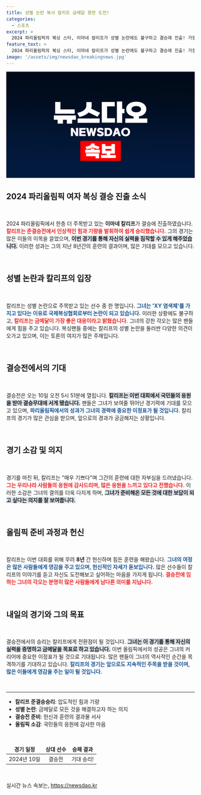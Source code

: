 ```yaml
---
title: 성별 논란 복서 칼리프 금메달 향한 도전!
categories:
  - 스포츠
excerpt: >
  2024 파리올림픽의 복싱 스타, 이마네 칼리프가 성별 논란에도 불구하고 결승에 진출! 가장 좋은 대응은 금메달이라며 강한 각오를 전한 칼리프의 이야기를 지금 확인해보세요!
feature_text: >
  2024 파리올림픽의 복싱 스타, 이마네 칼리프가 성별 논란에도 불구하고 결승에 진출! 가장 좋은 대응은 금메달이라며 강한 각오를 전한 칼리프의 이야기를 지금 확인해보세요!
image: '/assets/img/newsdao_breakingnews.jpg'
---
```


<p><img src="/assets/img/newsdao_breakingnews.jpg" alt="implanttips 속보" /></p>

<h2 data-ke-size="size26">2024 파리올림픽 여자 복싱 결승 진출 소식</h2>

<p data-ke-size="size16">&nbsp;</p>

<p>2024 파리올림픽에서 한층 더 주목받고 있는 <strong>이마네 칼리프</strong>가 결승에 진출하였습니다. <b><span style="color: #ee2323;">칼리프는 준결승전에서 인상적인 힘과 기량을 발휘하여 쉽게 승리했습니다.</span></b> 그의 경기는 많은 이들의 이목을 끌었으며, <b><span style="background-color: #21538527;">이번 경기를 통해 자신의 실력을 짐작할 수 있게 해주었습니다.</span></b> 이러한 성과는 그의 지난 8년간의 훈련의 결과이며, 많은 기대를 모으고 있습니다. </p>

<p data-ke-size="size16">&nbsp;</p>

<h2 data-ke-size="size26">성별 논란과 칼리프의 입장</h2>

<p data-ke-size="size16">&nbsp;</p>

<p>칼리프는 성별 논란으로 주목받고 있는 선수 중 한 명입니다. <b><span style="color: #1a5490;">그녀는 'XY 염색체'를 가지고 있다는 이유로 국제복싱협회로부터 논란이 되고 있습니다.</span></b> 이러한 상황에도 불구하고, <b><span style="color: #ee2323;">칼리프는 금메달이 가장 좋은 대응이라고 밝혔습니다.</span></b> 그녀의 강한 각오는 많은 팬들에게 힘을 주고 있습니다. 복싱팬들 중에는 칼리프의 성별 논란을 둘러싼 다양한 의견이 오가고 있으며, 이는 토론의 여지가 많은 주제입니다. </p>

<p data-ke-size="size16">&nbsp;</p>

<h2 data-ke-size="size26">결승전에서의 기대</h2>

<p data-ke-size="size16">&nbsp;</p>

<p>결승전은 오는 10일 오전 5시 51분에 열립니다. <b><span style="background-color: #21538527;">칼리프는 이번 대회에서 국민들의 응원을 받아 결승무대에 서게 됐습니다.</span></b> 팬들은 그녀가 보여줄 뛰어난 경기력에 기대를 모으고 있으며, <b><span style="color: #1a5490;">파리올림픽에서의 성과가 그녀의 경력에 중요한 이정표가 될 것입니다.</span></b> 칼리프의 경기가 많은 관심을 받으며, 앞으로의 경과가 궁금해지는 상황입니다.</p>

<p data-ke-size="size16">&nbsp;</p>

<h2 data-ke-size="size26">경기 소감 및 의지</h2>

<p data-ke-size="size16">&nbsp;</p>

<p>경기를 마친 뒤, 칼리프는 "매우 기쁘다"며 그간의 훈련에 대한 자부심을 드러냈습니다. <b><span style="color: #ee2323;">그는 우리나라 사람들의 응원에 감사드리며, 많은 응원을 느끼고 있다고 전했습니다.</span></b> 이러한 소감은 그녀의 결의를 더욱 다지게 하며, <b><span style="background-color: #21538527;">그녀가 준비해온 모든 것에 대한 보답이 되고 싶다는 의지를 잘 보여줍니다.</span></b> </p>

<p data-ke-size="size16">&nbsp;</p>

<h2 data-ke-size="size26">올림픽 준비 과정과 헌신</h2>

<p data-ke-size="size16">&nbsp;</p>

<p>칼리프는 이번 대회를 위해 무려 <strong>8년</strong> 간 헌신하며 힘든 훈련을 해왔습니다. <b><span style="color: #1a5490;">그녀의 여정은 많은 사람들에게 영감을 주고 있으며, 헌신적인 자세가 돋보입니다.</span></b> 많은 선수들이 칼리프의 이야기를 듣고 자신도 도전해보고 싶어하는 마음을 가지게 됩니다. <b><span style="color: #ee2323;">결승전에 임하는 그녀의 각오는 분명히 많은 사람들에게 남다른 의미를 지닙니다.</span></b></p>

<p data-ke-size="size16">&nbsp;</p>

<h2 data-ke-size="size26">내일의 경기와 그의 목표</h2>

<p data-ke-size="size16">&nbsp;</p>

<p>결승전에서의 승리는 칼리프에게 전환점이 될 것입니다. <b><span style="background-color: #21538527;">그녀는 이 경기를 통해 자신의 실력을 증명하고 금메달을 목표로 하고 있습니다.</span></b> 이번 올림픽에서의 성공은 그녀의 커리어에 중요한 이정표가 될 것으로 기대됩니다. 많은 팬들이 그녀의 역사적인 순간을 목격하기를 기대하고 있습니다. <b><span style="color: #1a5490;">칼리프의 경기는 앞으로도 지속적인 주목을 받을 것이며, 많은 이들에게 영감을 주는 일이 될 것입니다.</span></b></p>

<p data-ke-size="size16">&nbsp;</p>

<hr>

<ul>
    <li><b>칼리프 준결승승리</b>: 압도적인 힘과 기량</li>
    <li><b>성별 논란</b>: 금메달로 모든 것을 해결하고자 하는 의지</li>
    <li><b>결승전 준비</b>: 헌신과 훈련의 결과물 서사</li>
    <li><b>올림픽 소감</b>: 국민들의 응원에 감사한 마음</li>
</ul>

<p data-ke-size="size16">&nbsp;</p>

<table style="width: 100%;">
    <thead>
        <tr>
            <td style="text-align: center; height: 17px;"><b>경기 일정</b></td>
            <td style="text-align: center; height: 17px;"><b>상대 선수</b></td>
            <td style="text-align: center; height: 17px;"><b>승패 결과</b></td>
        </tr>
    </thead>
    <tbody>
        <tr>
            <td style="text-align: center; height: 17px;">2024년 10일</td>
            <td style="text-align: center; height: 17px;">결승전</td>
            <td style="text-align: center; height: 17px;">기대 승리!</td>
        </tr>
    </tbody>
</table>

<p data-ke-size="size16">&nbsp;</p>
실시간 뉴스 속보는, <a href="https://newsdao.kr" rel="dofollow">https://newsdao.kr</a>


